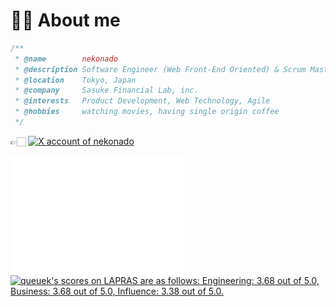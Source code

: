 # 🥷🏻 About me

```javascript
/**
 * @name        nekonado
 * @description Software Engineer (Web Front-End Oriented) & Scrum Master
 * @location    Tokyo, Japan
 * @company     Sasuke Financial Lab, inc.
 * @interests   Product Development, Web Technology, Agile
 * @hobbies     watching movies, having single origin coffee
 */
```

👉🏻 <a href="https://twitter.com/nekonadocat" target="_blank" rel="noopener noreferrer"><img alt="X account of nekonado" src="https://img.shields.io/twitter/follow/nekonadocat?style=social"></a>

<div id="activities">
<img src="https://raw.githubusercontent.com/nekonado/nekonado/main/github-metrics.svg" width="55%" align="left">
<!--START_SECTION:lapras-card-->
<p ><a href="https://lapras.com/public/queuek" target="_blank" rel="noopener noreferrer"><img alt="queuek's scores on LAPRAS are as follows: Engineering: 3.68 out of 5.0, Business: 3.68 out of 5.0, Influence: 3.38 out of 5.0." src="https://lapras-card-generator.vercel.app/api/svg?e=3.68&b=3.68&i=3.38&b1=%23232323&b2=%236d6d6d&i1=%23212121&i2=%23818181&l=en" width="40%" ></a></p>
<!--END_SECTION:lapras-card-->
</div>

